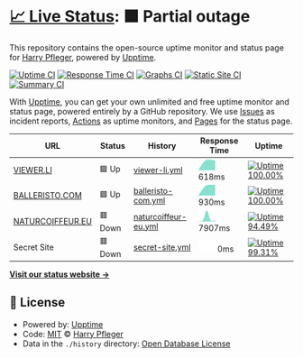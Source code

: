 # [📈 Live Status](https://iwhp.github.io/upptime): <!--live status--> **🟧 Partial outage**

This repository contains the open-source uptime monitor and status page for [Harry Pfleger](http://www.infoware.li), powered by [Upptime](https://github.com/upptime/upptime).

[![Uptime CI](https://github.com/koj-co/upptime/workflows/Uptime%20CI/badge.svg)](https://github.com/koj-co/upptime/actions?query=workflow%3A%22Uptime+CI%22)
[![Response Time CI](https://github.com/koj-co/upptime/workflows/Response%20Time%20CI/badge.svg)](https://github.com/koj-co/upptime/actions?query=workflow%3A%22Response+Time+CI%22)
[![Graphs CI](https://github.com/koj-co/upptime/workflows/Graphs%20CI/badge.svg)](https://github.com/koj-co/upptime/actions?query=workflow%3A%22Graphs+CI%22)
[![Static Site CI](https://github.com/koj-co/upptime/workflows/Static%20Site%20CI/badge.svg)](https://github.com/koj-co/upptime/actions?query=workflow%3A%22Static+Site+CI%22)
[![Summary CI](https://github.com/koj-co/upptime/workflows/Summary%20CI/badge.svg)](https://github.com/koj-co/upptime/actions?query=workflow%3A%22Summary+CI%22)

With [Upptime](https://upptime.js.org), you can get your own unlimited and free uptime monitor and status page, powered entirely by a GitHub repository. We use [Issues](https://github.com/iwhp/upptime/issues) as incident reports, [Actions](https://github.com/iwhp/upptime/actions) as uptime monitors, and [Pages](https://iwhp.github.io/upptime) for the status page.

<!--start: status pages-->
<!-- This summary is generated by Upptime (https://github.com/upptime/upptime) -->
<!-- Do not edit this manually, your changes will be overwritten -->

| URL                                              | Status  | History                                                                                             | Response Time                                                                          | Uptime                                                                                                                                                                                                                    |
| ------------------------------------------------ | ------- | --------------------------------------------------------------------------------------------------- | -------------------------------------------------------------------------------------- | ------------------------------------------------------------------------------------------------------------------------------------------------------------------------------------------------------------------------- |
| [VIEWER.LI](https://www.viewer.li)               | 🟩 Up   | [viewer-li.yml](https://github.com/iwhp/upptime/commits/master/history/viewer-li.yml)               | <img alt="Response time graph" src="./graphs/viewer-li.png" height="20"> 618ms         | [![Uptime 100.00%](https://img.shields.io/endpoint?url=https%3A%2F%2Fraw.githubusercontent.com%2Fiwhp%2Fupptime%2Fmaster%2Fapi%2Fviewer-li%2Fuptime.json)](https://iwhp.github.io/upptime/history/viewer-li)              |
| [BALLERISTO.COM](https://www.balleristo.com)     | 🟩 Up   | [balleristo-com.yml](https://github.com/iwhp/upptime/commits/master/history/balleristo-com.yml)     | <img alt="Response time graph" src="./graphs/balleristo-com.png" height="20"> 930ms    | [![Uptime 100.00%](https://img.shields.io/endpoint?url=https%3A%2F%2Fraw.githubusercontent.com%2Fiwhp%2Fupptime%2Fmaster%2Fapi%2Fballeristo-com%2Fuptime.json)](https://iwhp.github.io/upptime/history/balleristo-com)    |
| [NATURCOIFFEUR.EU](https://www.naturcoiffeur.eu) | 🟥 Down | [naturcoiffeur-eu.yml](https://github.com/iwhp/upptime/commits/master/history/naturcoiffeur-eu.yml) | <img alt="Response time graph" src="./graphs/naturcoiffeur-eu.png" height="20"> 7907ms | [![Uptime 94.49%](https://img.shields.io/endpoint?url=https%3A%2F%2Fraw.githubusercontent.com%2Fiwhp%2Fupptime%2Fmaster%2Fapi%2Fnaturcoiffeur-eu%2Fuptime.json)](https://iwhp.github.io/upptime/history/naturcoiffeur-eu) |
| Secret Site                                      | 🟥 Down | [secret-site.yml](https://github.com/iwhp/upptime/commits/master/history/secret-site.yml)           | <img alt="Response time graph" src="./graphs/secret-site.png" height="20"> 0ms         | [![Uptime 99.31%](https://img.shields.io/endpoint?url=https%3A%2F%2Fraw.githubusercontent.com%2Fiwhp%2Fupptime%2Fmaster%2Fapi%2Fsecret-site%2Fuptime.json)](https://iwhp.github.io/upptime/history/secret-site)           |

<!--end: status pages-->

[**Visit our status website →**](https://iwhp.github.io/upptime)

## 📄 License

- Powered by: [Upptime](https://github.com/upptime/upptime)
- Code: [MIT](./LICENSE) © [Harry Pfleger](http://www.infoware.li)
- Data in the `./history` directory: [Open Database License](https://opendatacommons.org/licenses/odbl/1-0/)
